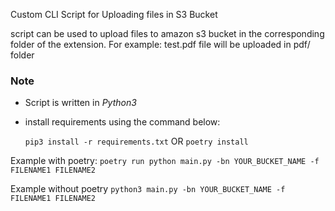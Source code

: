 Custom CLI Script for Uploading files in S3 Bucket

script can be used to upload files to amazon s3 bucket in the corresponding folder of the extension. For example:
test.pdf file will be uploaded in pdf/ folder

### Note

- Script is written in _Python3_
- install requirements using the command below:

  `pip3 install -r requirements.txt`
  OR
  `poetry install`

Example with poetry:
`poetry run python main.py -bn YOUR_BUCKET_NAME -f FILENAME1 FILENAME2`

Example without poetry
`python3 main.py -bn YOUR_BUCKET_NAME -f FILENAME1 FILENAME2`
